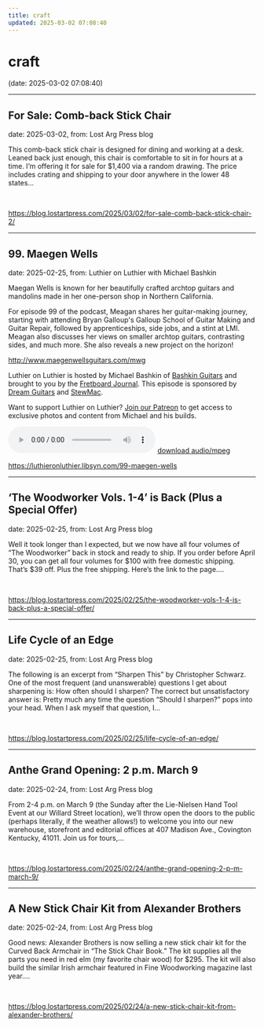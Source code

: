 ```yaml
---
title: craft
updated: 2025-03-02 07:08:40
---
```


# craft

(date: 2025-03-02 07:08:40)

---

## For Sale: Comb-back Stick Chair

date: 2025-03-02, from: Lost Arg Press blog

This comb-back stick chair is designed for dining and working at a desk. Leaned back just enough, this chair is comfortable to sit in for hours at a time. I’m offering it for sale for $1,400 via a random drawing. The price includes crating and shipping to your door anywhere in the lower 48 states... 

<br> 

<https://blog.lostartpress.com/2025/03/02/for-sale-comb-back-stick-chair-2/>

---

## 99. Maegen Wells

date: 2025-02-25, from: Luthier on Luthier with Michael Bashkin

<p>Maegan Wells is known for her beautifully crafted archtop guitars and mandolins made in her one-person shop in Northern California.</p> <p>For episode 99 of the podcast, Meagan shares her guitar-making journey, starting with attending Bryan Galloup's Galloup School of Guitar Making and Guitar Repair, followed by apprenticeships, side jobs, and a stint at LMI. Meagan also discusses her views on smaller archtop guitars, contrasting sides, and much more. She also reveals a new project on the horizon!  </p> <p><a href= "http://www.maegenwellsguitars.com/mwg">http://www.maegenwellsguitars.com/mwg</a></p> <p>Luthier on Luthier is hosted by Michael Bashkin of <a href= "https://www.bashkinguitars.com">Bashkin Guitars</a> and brought to you by the <a href= "https://shop.fretboardjournal.com/products/fretboard-journal-annual-subscription"> Fretboard Journal</a>. This episode is sponsored by <a href= "https://www.dreamguitars.com/">Dream Guitars</a> and <a href= "https://www.stewmac.com/?irclickid=VA-TmuXZ%3AxyPUn0Ut-05ZTupUkHUPAzGE2bmy00&utm_source=3755630&utm_medium=Impact&utm_campaign=3755630&utm_content=Online%20Tracking%20Link_1303370&irgwc=1&partner=Fretboard%20Journal&mpid=3755630&group="> StewMac</a>.</p> <p>Want to support Luthier on Luthier? <a href= "https://www.patreon.com/luthieronluthier">Join our Patreon</a> to get access to exclusive photos and content from Michael and his builds.</p> 

<audio crossorigin="anonymous" controls="controls">
<source type="audio/mpeg" src="https://traffic.libsyn.com/secure/luthieronluthier/LOL99.mp3?dest-id=480616"></source>
</audio> <a href="https://traffic.libsyn.com/secure/luthieronluthier/LOL99.mp3?dest-id=480616" target="_blank">download audio/mpeg</a><br> 

<https://luthieronluthier.libsyn.com/99-maegen-wells>

---

## ‘The Woodworker Vols. 1-4’ is Back (Plus a Special Offer)

date: 2025-02-25, from: Lost Arg Press blog

Well it took longer than I expected, but we now have all four volumes of “The Woodworker” back in stock and ready to ship. If you order before April 30, you can get all four volumes for $100 with free domestic shipping. That’s $39 off. Plus the free shipping. Here’s the link to the page.... 

<br> 

<https://blog.lostartpress.com/2025/02/25/the-woodworker-vols-1-4-is-back-plus-a-special-offer/>

---

## Life Cycle of an Edge

date: 2025-02-25, from: Lost Arg Press blog

The following is an excerpt from &#8220;Sharpen This&#8221; by Christopher Schwarz. One of the most frequent (and unanswerable) questions I get about sharpening is: How often should I sharpen? The correct but unsatisfactory answer is: Pretty much any time the question “Should I sharpen?” pops into your head. When I ask myself that question, I... 

<br> 

<https://blog.lostartpress.com/2025/02/25/life-cycle-of-an-edge/>

---

## Anthe Grand Opening: 2 p.m. March 9

date: 2025-02-24, from: Lost Arg Press blog

From 2-4 p.m. on March 9 (the Sunday after the Lie-Nielsen Hand Tool Event at our Willard Street location), we&#8217;ll throw open the doors to the public (perhaps literally, if the weather allows!) to welcome you into our new warehouse, storefront and editorial offices at 407 Madison Ave., Covington Kentucky, 41011. Join us for tours,... 

<br> 

<https://blog.lostartpress.com/2025/02/24/anthe-grand-opening-2-p-m-march-9/>

---

## A New Stick Chair Kit from Alexander Brothers

date: 2025-02-24, from: Lost Arg Press blog

Good news: Alexander Brothers is now selling a new stick chair kit for the Curved Back Armchair in &#8220;The Stick Chair Book.&#8221; The kit supplies all the parts you need in red elm (my favorite chair wood) for $295. The kit will also build the similar Irish armchair featured in Fine Woodworking magazine last year.... 

<br> 

<https://blog.lostartpress.com/2025/02/24/a-new-stick-chair-kit-from-alexander-brothers/>

